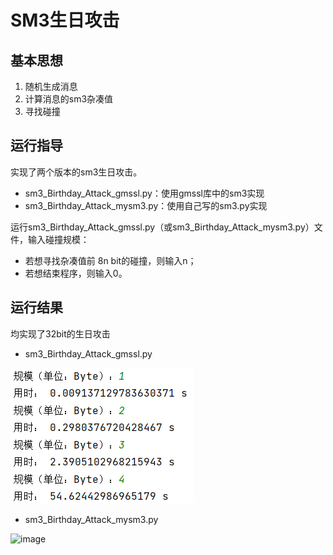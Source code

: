 # SM3生日攻击
## 基本思想
1. 随机生成消息
2. 计算消息的sm3杂凑值
3. 寻找碰撞
## 运行指导
实现了两个版本的sm3生日攻击。<br>
* sm3_Birthday_Attack_gmssl.py：使用gmssl库中的sm3实现<br>
* sm3_Birthday_Attack_mysm3.py：使用自己写的sm3.py实现<br>

运行sm3_Birthday_Attack_gmssl.py（或sm3_Birthday_Attack_mysm3.py）文件，输入碰撞规模：<br> 
* 若想寻找杂凑值前 8n bit的碰撞，则输入n；<br>
* 若想结束程序，则输入0。
## 运行结果
均实现了32bit的生日攻击
* sm3_Birthday_Attack_gmssl.py

![img.png](img.png)
* sm3_Birthday_Attack_mysm3.py

![image](https://user-images.githubusercontent.com/104118101/181449204-981c87a8-bbb3-42c8-bb80-a5fc22f48da4.png)

